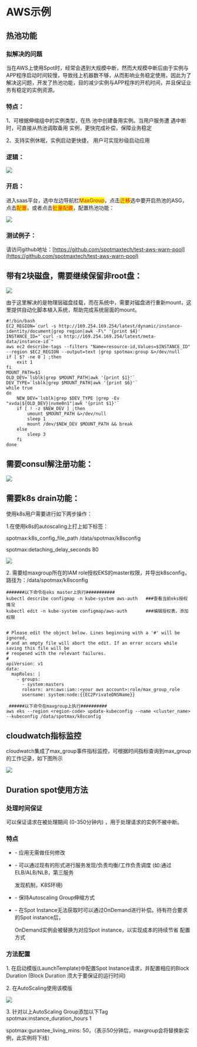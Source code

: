 # AWS示例

## 热池功能

### 拟解决的问题

当在AWS上使用Spot时，经常会遇到大规模中断，然而大规模中断后由于实例与APP程序启动时间较慢，导致线上机器数不够，从而影响业务稳定使用，因此为了解决这问题，开发了热池功能，目的减少实例与APP程序的开机时间，并且保证业务有稳定的实例资源。

### 特点：

1、可根据伸缩组中的实例类型，在热 池中创建备用实例。当用户服务遭 遇中断时，可直接从热池调取备用 实例，更快完成补偿，保障业务稳定&#x20;

2、支持实例休眠，实例启动更快捷， 用户可实现秒级启动应用

### 逻辑：

![](<../../.gitbook/assets/image (207) (1) (1).png>)

### 开启：

进入saas平台，选中左边导航栏<mark style="color:red;">MaxGroup</mark>，点击<mark style="color:red;">迁移</mark>选中要开启热池的ASG，点击<mark style="color:red;">配置</mark>，或者点击<mark style="color:red;">批量配置</mark>，配置热池功能：

![](<../../.gitbook/assets/image (206) (1).png>)

### 测试例子：

请访问github地址：[https://github.com/spotmaxtech/test-aws-warn-pool](https://github.com/spotmaxtech/test-aws-warn-pool)

## 带有2块磁盘，需要继续保留非root盘：

![](<../../.gitbook/assets/image (101).png>)

由于这里解决的是物理层磁盘挂载，而在系统中，需要对磁盘进行重新mount，这里提供自动化脚本植入系统，帮助完成系统层面的mount。

```
#!/bin/bash
EC2_REGION=`curl -s http://169.254.169.254/latest/dynamic/instance-identity/document|grep region|awk -F\" '{print $4}'`
INSTANCE_ID="`curl -s http://169.254.169.254/latest/meta-data/instance-id`"
aws ec2 describe-tags --filters "Name=resource-id,Values=$INSTANCE_ID" --region $EC2_REGION --output=text |grep spotmax:group &>/dev/null
if [ $? -ne 0 ] ;then
	exit 1
fi
MOUNT_PATH=$1
OLD_DEV=`lsblk|grep $MOUNT_PATH|awk '{print $1}'`
DEV_TYPE=`lsblk|grep $MOUNT_PATH|awk '{print $6}'`
while true
do
	NEW_DEV=`lsblk|grep $DEV_TYPE |grep -Ev "xvda|${OLD_DEV}|nvme0n1"|awk '{print $1}'`
	if [ ! -z $NEW_DEV ] ;then 
		umount $MOUNT_PATH &>/dev/null 
		sleep 1
		mount /dev/$NEW_DEV $MOUNT_PATH && break
	else
		sleep 3
	fi
done
```

## 需要consul解注册功能：

![](<../../.gitbook/assets/image (111).png>)

## 需要k8s drain功能：

使用k8s用户需要进行如下两步操作：



1.在使用k8s的autoscaling上打上如下标签：

spotmax:k8s\_config\_file\_path    /data/spotmax/k8sconfig

spotmax:detaching\_delay\_seconds    80

![](../../.gitbook/assets/1623398565432.jpg)

2\. 需要给maxgroup所在的IAM role授权EKS的master权限，并导出k8sconfig，路径为：/data/spotmax/k8sconfig

```
#######以下命令在eks master上执行###########
kubectl describe configmap -n kube-system aws-auth   ###查看当前eks授权情况
kubectl edit -n kube-system configmap/aws-auth       ###编辑授权表，添加权限


# Please edit the object below. Lines beginning with a '#' will be ignored,
# and an empty file will abort the edit. If an error occurs while saving this file will be
# reopened with the relevant failures.
#
apiVersion: v1
data:
  mapRoles: |
    - groups:
      - system:masters
      rolearn: arn:aws:iam::<your aws account>:role/max_group_role
      username: system:node:{{EC2PrivateDNSName}}
      
 ######以下命令在maxgroup上执行##########     
aws eks --region <region-code> update-kubeconfig --name <cluster_name> --kubeconfig /data/spotmax/k8sconfig
```

## cloudwatch指标监控

cloudwatch集成了max\_group事件指标监控，可根据时间指标查询到max\_group的工作记录，如下图所示

![](<../../.gitbook/assets/image (113).png>)

## Duration spot使用方法

### 处理时间保证

可以保证请求在被处理期间 (0-350分钟内) ，用于处理请求的实例不被中断。&#x20;

### 特点

* \-  应用无需做任何修改
*   \-  可以通过现有的形式进行服务发现/负责均衡/工作负责调度 (如:通过ELB/ALB/NLB，第三服务

    发现机制，K8S环境)
* \-  保持Autoscaling Group伸缩方式
*   \-  在Spot Instance无法获取时可以通过OnDemand进行补偿。待有符合要求的Spot instance后，

    OnDemand实例会被替换为对应Spot instance，以实现成本的持续节省 配置方式

### 方法配置

1\. 在启动模版(LaunchTemplate)中配置Spot Instance请求，并配置相应的Block Duration (Block Duration 须大于要保证的运行时间)

2\. 在AutoScaling使用该模版

![](../../.gitbook/assets/1623403131258.jpg)

3\. 针对以上AutoScaling Group添加以下Tag\
&#x20;spotmax:instance\_duration\_hours      1

spotmax:gurantee\_living\_mins: 50，（表示50分钟后，maxgroup会将替换新实例，此实例将下线）
